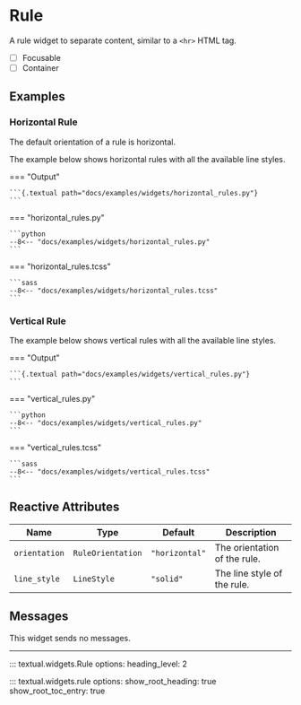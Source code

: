 # Rule

A rule widget to separate content, similar to a `<hr>` HTML tag.

- [ ] Focusable
- [ ] Container

## Examples

### Horizontal Rule

The default orientation of a rule is horizontal.

The example below shows horizontal rules with all the available line styles.

=== "Output"

    ```{.textual path="docs/examples/widgets/horizontal_rules.py"}
    ```

=== "horizontal_rules.py"

    ```python
    --8<-- "docs/examples/widgets/horizontal_rules.py"
    ```

=== "horizontal_rules.tcss"

    ```sass
    --8<-- "docs/examples/widgets/horizontal_rules.tcss"
    ```

### Vertical Rule

The example below shows vertical rules with all the available line styles.

=== "Output"

    ```{.textual path="docs/examples/widgets/vertical_rules.py"}
    ```

=== "vertical_rules.py"

    ```python
    --8<-- "docs/examples/widgets/vertical_rules.py"
    ```

=== "vertical_rules.tcss"

    ```sass
    --8<-- "docs/examples/widgets/vertical_rules.tcss"
    ```

## Reactive Attributes

| Name          | Type              | Default        | Description                  |
| ------------- | ----------------- | -------------- | ---------------------------- |
| `orientation` | `RuleOrientation` | `"horizontal"` | The orientation of the rule. |
| `line_style`  | `LineStyle`       | `"solid"`      | The line style of the rule.  |

## Messages

This widget sends no messages.

---


::: textual.widgets.Rule
    options:
      heading_level: 2

::: textual.widgets.rule
    options:
      show_root_heading: true
      show_root_toc_entry: true
